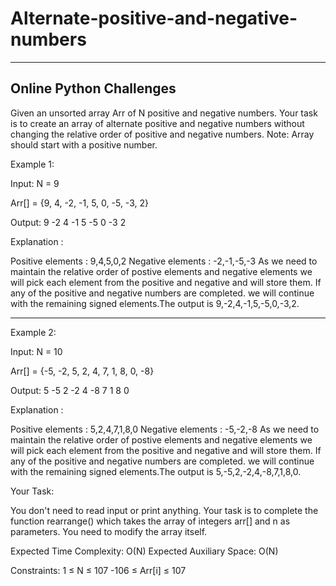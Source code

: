 # Alternate-positive-and-negative-numbers
-----------------------------------------------------
Online Python Challenges
-----------------------------------------------------

Given an unsorted array Arr of N positive and negative numbers. Your task is to create an array of alternate positive and negative numbers without changing the relative order of positive and negative numbers.
Note: Array should start with a positive number.
 

Example 1:

Input: 
N = 9

Arr[] = {9, 4, -2, -1, 5, 0, -5, -3, 2}

Output:
9 -2 4 -1 5 -5 0 -3 2

Explanation :

Positive elements : 9,4,5,0,2
Negative elements : -2,-1,-5,-3
As we need to maintain the relative order of postive elements and negative elements we will pick each element from the positive and negative and will store them. If any of the positive and negative numbers are completed. we will continue with the remaining signed
elements.The output is 9,-2,4,-1,5,-5,0,-3,2.


------------------------------------------------------------------------------


Example 2:

Input:
N = 10

Arr[] = {-5, -2, 5, 2, 4, 7, 1, 8, 0, -8}

Output:
5 -5 2 -2 4 -8 7 1 8 0

Explanation :

Positive elements : 5,2,4,7,1,8,0
Negative elements : -5,-2,-8
As we need to maintain the relative order of postive elements and negative elements we will pick each element from the positive and negative and will store them. If any of the positive and negative numbers are completed. we will continue with the remaining signed elements.The output is 5,-5,2,-2,4,-8,7,1,8,0.




Your Task:  

You don't need to read input or print anything. Your task is to complete the function rearrange() which takes the array of integers arr[] and n as parameters. You need to modify the array itself.

Expected Time Complexity: O(N)
Expected Auxiliary Space: O(N)

 

Constraints:
1 ≤ N ≤ 107
-106 ≤ Arr[i] ≤ 107
